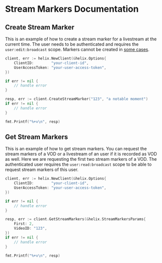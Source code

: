 # Stream Markers Documentation

## Create Stream Marker

This is an example of how to create a stream marker for a livestream at
the current time. The user needs to be authenticated and requires the
`user:edit:broadcast` scope. Markers cannot be created in [some cases](https://dev.twitch.tv/docs/api/reference/#create-stream-marker).

```go
client, err := helix.NewClient(&helix.Options{
    ClientID:        "your-client-id",
    UserAccessToken: "your-user-access-token",
})

if err != nil {
    // handle error
}

resp, err := client.CreateStreamMarker("123", "a notable moment")
if err != nil {
    // handle error
}

fmt.Printf("%+v\n", resp)
```

## Get Stream Markers

This is an example of how to get stream markers. You can request the stream markers of
a VOD or a livestream of an user if it is recorded as VOD as well. Here we are
requesting the first two stream markers of a VOD. The authenticated user requires the
`user:read:broadcast` scope to be able to request stream markers of this user.

```go
client, err := helix.NewClient(&helix.Options{
    ClientID:        "your-client-id",
    UserAccessToken: "your-user-access-token",
})

if err != nil {
    // handle error
}

resp, err := client.GetStreamMarkers(&helix.StreamMarkersParams{
    First: 2,
    VideoID: "123",
})
if err != nil {
    // handle error
}

fmt.Printf("%+v\n", resp)
```

